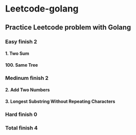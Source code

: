 # Leetcode-golang

## Practice Leetcode problem with Golang

### Easy finish 2
#### 1. Two Sum
#### 100. Same Tree


### Medinum finish 2
#### 2. Add Two Numbers
#### 3. Longest Substring Without Repeating Characters


### Hard finish 0


### Total finish 4